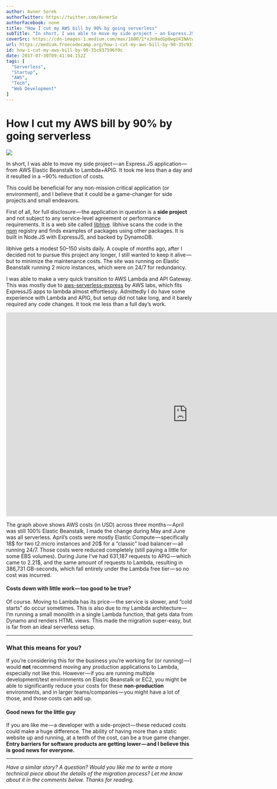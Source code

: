 ```yaml
---
author: Avner Sorek
authorTwitter: https://twitter.com/AvnerSo
authorFacebook: none
title: "How I cut my AWS bill by 90% by going serverless"
subTitle: "In short, I was able to move my side project — an Express.JS application — from AWS Elastic Beanstalk to Lambda+APIG. It took me less tha..."
coverSrc: https://cdn-images-1.medium.com/max/1600/1*xJn9adGp0wgU4INAtwFxMA.jpeg
url: https://medium.freecodecamp.org/how-i-cut-my-aws-bill-by-90-35c937596f0c
id: how-i-cut-my-aws-bill-by-90-35c937596f0c
date: 2017-07-30T09:41:04.152Z
tags: [
  "Serverless",
  "Startup",
  "AWS",
  "Tech",
  "Web Development"
]
---
```

# How I cut my AWS bill by 90% by going serverless



![](https://cdn-images-1.medium.com/max/1600/1*xJn9adGp0wgU4INAtwFxMA.jpeg)



In short, I was able to move my side project — an Express.JS application — from AWS Elastic Beanstalk to Lambda+APIG. It took me less than a day and it resulted in a ~90% reduction of costs.

This could be beneficial for any non-mission critical application (or environment), and I believe that it could be a game-changer for side projects and small endeavors.

First of all, for full disclosure — the application in question is a **side project** and not subject to any service-level agreement or performance requirements. It is a web site called [libhive](https://www.libhive.com). libhive scans the code in the [npm](https://www.npmjs.com/) registry and finds examples of packages using other packages. It is built in Node.JS with ExpressJS, and backed by DynamoDB.

libhive gets a modest 50–150 visits daily. A couple of months ago, after I decided not to pursue this project any longer, I still wanted to keep it alive — but to minimize the maintenance costs. The site was running on Elastic Beanstalk running 2 micro instances, which were on 24/7 for redundancy.

I was able to make a very quick transition to AWS Lambda and API Gateway. This was mostly due to [aws-serverless-express](https://github.com/awslabs/aws-serverless-express) by AWS labs, which fits ExpressJS apps to lambda almost effortlessly. Admittedly I do have some experience with Lambda and APIG, but setup did not take long, and it barely required any code changes. It took me less than a full day’s work.









<iframe data-width="800" data-height="450" width="980" height="551" src="https://medium.freecodecamp.org/media/381223cc5562766bcac707782cc2590d?postId=35c937596f0c" data-media-id="381223cc5562766bcac707782cc2590d" data-thumbnail="https://i.embed.ly/1/image?url=http%3A%2F%2Fd3ugvbs94d921r.cloudfront.net%2F597899c99973d2927a920496.png&amp;key=a19fcc184b9711e1b4764040d3dc5c07" allowfullscreen="" frameborder="0"></iframe>









The graph above shows AWS costs (in USD) across three months — April was still 100% Elastic Beanstalk, I made the change during May and June was all serverless. April’s costs were mostly Elastic Compute — specifically 18$ for two t2.micro instances and 20$ for a “classic” load balancer — all running 24/7\. Those costs were reduced completely (still paying a little for some EBS volumes). During June I’ve had 631,187 requests to APIG — which came to 2.21$, and the same amount of requests to Lambda, resulting in 386,731 GB-seconds, which fall entirely under the Lambda free tier — so no cost was incurred.

#### Costs down with little work — too good to be true?

Of course. Moving to Lambda has its price — the service is slower, and “cold starts” do occur sometimes. This is also due to my Lambda architecture — I’m running a small monolith in a single Lambda function, that gets data from Dynamo and renders HTML views. This made the migration super-easy, but is far from an ideal serverless setup.











* * *







### What this means for you?

If you’re considering this for the business you’re working for (or running) — I would **not** recommend moving any production applications to Lambda, especially not like this. However — if you are running multiple development/test environments on Elastic Beanstalk or EC2, you might be able to significantly reduce your costs for these **non-production** environments, and in larger teams/companies — you might have a lot of those, and those costs can add up.

#### Good news for the little guy

If you are like me — a developer with a side-project — these reduced costs could make a huge difference. The ability of having more than a static website up and running, at a tenth of the cost, can be a true game changer. **Entry barriers for software products are getting lower — and I believe this is good news for everyone.**











* * *







_Have a similar story? A question? Would you like me to write a more technical piece about the details of the migration process? Let me know about it in the comments below. Thanks for reading._








